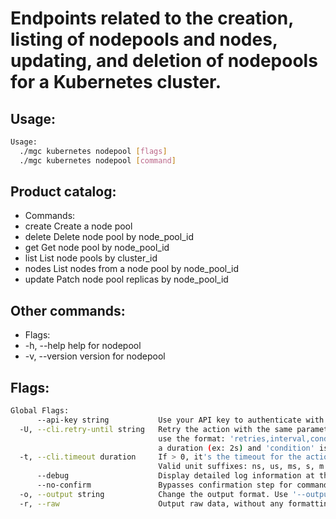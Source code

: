 # Endpoints related to the creation, listing of nodepools and nodes, updating, and deletion of nodepools for a Kubernetes cluster.

## Usage:
```bash
Usage:
  ./mgc kubernetes nodepool [flags]
  ./mgc kubernetes nodepool [command]
```

## Product catalog:
- Commands:
- create      Create a node pool
- delete      Delete node pool by node_pool_id
- get         Get node pool by node_pool_id
- list        List node pools by cluster_id
- nodes       List nodes from a node pool by node_pool_id
- update      Patch node pool replicas by node_pool_id

## Other commands:
- Flags:
- -h, --help      help for nodepool
- -v, --version   version for nodepool

## Flags:
```bash
Global Flags:
      --api-key string           Use your API key to authenticate with the API
  -U, --cli.retry-until string   Retry the action with the same parameters until the given condition is met. The flag parameters
                                 use the format: 'retries,interval,condition', where 'retries' is a positive integer, 'interval' is
                                 a duration (ex: 2s) and 'condition' is a 'engine=value' pair such as "jsonpath=expression"
  -t, --cli.timeout duration     If > 0, it's the timeout for the action execution. It's specified as numbers and unit suffix.
                                 Valid unit suffixes: ns, us, ms, s, m and h. Examples: 300ms, 1m30s
      --debug                    Display detailed log information at the debug level
      --no-confirm               Bypasses confirmation step for commands that ask a confirmation from the user
  -o, --output string            Change the output format. Use '--output=help' to know more details. (default "yaml")
  -r, --raw                      Output raw data, without any formatting or coloring
```

